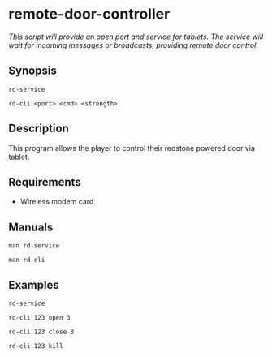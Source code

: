 # remote-door-controller
*This script will provide an open port and service for tablets. The service will wait for incoming messages or broadcasts, providing remote door control.*

## Synopsis
`rd-service`

`rd-cli <port> <cmd> <strength>`

## Description
This program allows the player to control their redstone powered door via tablet.

## Requirements
* Wireless modem card

## Manuals
`man rd-service`

`man rd-cli`

## Examples
`rd-service`

`rd-cli 123 open 3`

`rd-cli 123 close 3`

`rd-cli 123 kill`
